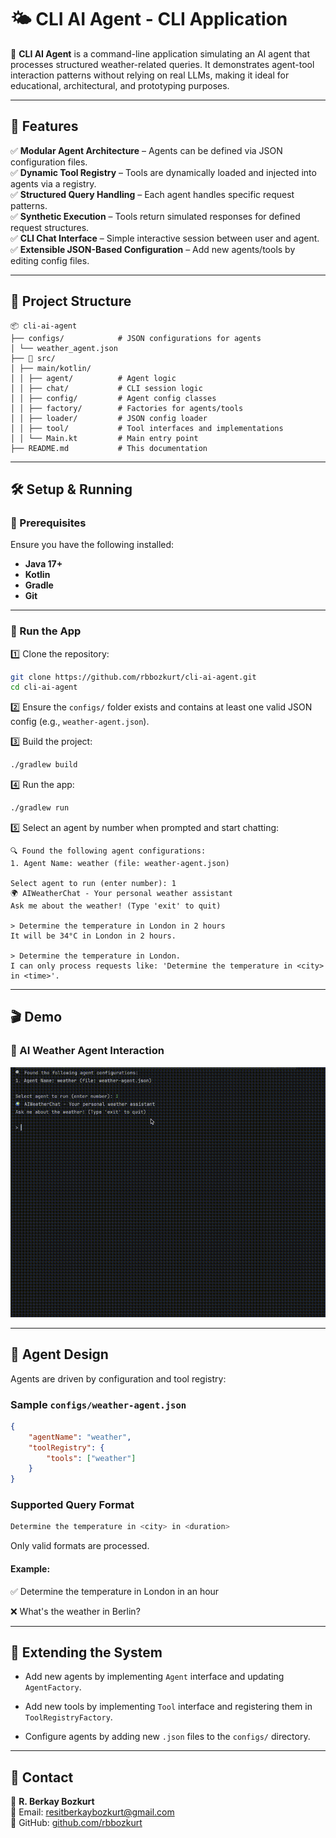 # 🌤️ CLI AI Agent - CLI Application

🚀 **CLI AI Agent** is a command-line application simulating an AI agent that processes structured weather-related queries. It demonstrates agent-tool interaction patterns without relying on real LLMs, making it ideal for educational, architectural, and prototyping purposes.

---

## 📌 Features

✅ **Modular Agent Architecture** – Agents can be defined via JSON configuration files.  
✅ **Dynamic Tool Registry** – Tools are dynamically loaded and injected into agents via a registry.  
✅ **Structured Query Handling** – Each agent handles specific request patterns.  
✅ **Synthetic Execution** – Tools return simulated responses for defined request structures.  
✅ **CLI Chat Interface** – Simple interactive session between user and agent.  
✅ **Extensible JSON-Based Configuration** – Add new agents/tools by editing config files.

---

## 📂 Project Structure
```
📦 cli-ai-agent
├── configs/            # JSON configurations for agents 
│ └── weather_agent.json 
├── 📂 src/
│ ├── main/kotlin/
│ │ ├── agent/          # Agent logic
│ │ ├── chat/           # CLI session logic
│ │ ├── config/         # Agent config classes 
│ │ ├── factory/        # Factories for agents/tools
│ │ ├── loader/         # JSON config loader
│ │ ├── tool/           # Tool interfaces and implementations
│ │ └── Main.kt         # Main entry point
├── README.md           # This documentation
```

---

## 🛠️ Setup & Running

### 🔴 Prerequisites

Ensure you have the following installed:
- **Java 17+**
- **Kotlin**
- **Gradle**
- **Git**

---

### 🚀 Run the App

1️⃣ Clone the repository:
```bash
git clone https://github.com/rbbozkurt/cli-ai-agent.git
cd cli-ai-agent
```

2️⃣ Ensure the `configs/` folder exists and contains at least one valid JSON config (e.g., `weather-agent.json`).

3️⃣ Build the project:
```bash
./gradlew build
```
4️⃣ Run the app:
```bash
./gradlew run
```
5️⃣ Select an agent by number when prompted and start chatting:

```
🔍 Found the following agent configurations:
1. Agent Name: weather (file: weather-agent.json)

Select agent to run (enter number): 1
🌍 AIWeatherChat - Your personal weather assistant
Ask me about the weather! (Type 'exit' to quit)

> Determine the temperature in London in 2 hours
It will be 34°C in London in 2 hours.

> Determine the temperature in London.
I can only process requests like: 'Determine the temperature in <city> in <time>'.
```

---

## 🎬 Demo
### 💬 AI Weather Agent Interaction
![AI weather agent interaction](assets/cli-ai-agent.gif)

---
## 🧠 Agent Design
Agents are driven by configuration and tool registry:

### Sample `configs/weather-agent.json`
```json
{
    "agentName": "weather",
    "toolRegistry": {
        "tools": ["weather"]
    }
}
```

### Supported Query Format
```php
Determine the temperature in <city> in <duration>
```
Only valid formats are processed.

#### Example: 

✅ Determine the temperature in London in an hour

❌ What's the weather in Berlin?

---

## 🧱 Extending the System

- Add new agents by implementing `Agent` interface and updating `AgentFactory`.

- Add new tools by implementing `Tool` interface and registering them in `ToolRegistryFactory`.

- Configure agents by adding new `.json` files to the `configs/` directory.


---

## 📧 Contact

👤 **R. Berkay Bozkurt**  
📧 Email: resitberkaybozkurt@gmail.com  
📂 GitHub: [github.com/rbbozkurt](https://github.com/rbbozkurt)